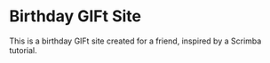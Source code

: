 # Birthday GIFt Site

This is a birthday GIFt site created for a friend, inspired by a Scrimba tutorial.
